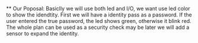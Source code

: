 
** Our Poposal:
Basiclly we will use both led and I/O, we want use led color to show the idendtity.
First we will have a identity pass as a password. 
If the user entered the true password, the led shows green, otherwise it blink red. 
The whole plan can be used as a security check may be later we will add a sensor to expand the identity. 
